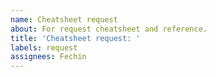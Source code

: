 ```yaml
---
name: Cheatsheet request
about: For request cheatsheet and reference.
title: 'Cheatsheet request: '
labels: request
assignees: Fechin
---
```

